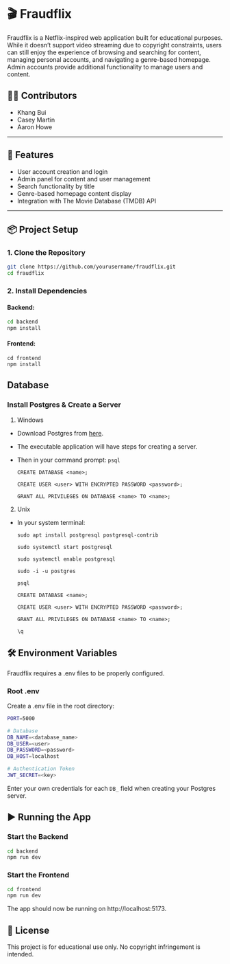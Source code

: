 # 🎬 Fraudflix

Fraudflix is a Netflix-inspired web application built for educational purposes. While it doesn’t support video streaming due to copyright constraints, users can still enjoy the experience of browsing and searching for content, managing personal accounts, and navigating a genre-based homepage. Admin accounts provide additional functionality to manage users and content.

## 🧑‍💻 Contributors
- Khang Bui  
- Casey Martin  
- Aaron Howe  

---

## 🚀 Features
- User account creation and login
- Admin panel for content and user management
- Search functionality by title
- Genre-based homepage content display
- Integration with The Movie Database (TMDB) API

---

## 📦 Project Setup

### 1. Clone the Repository

```bash
git clone https://github.com/yourusername/fraudflix.git
cd fraudflix
```
### 2. Install Dependencies
#### Backend:
```bash
cd backend
npm install
```
#### Frontend:
```
cd frontend
npm install
```

## Database
### Install Postgres & Create a Server
1. Windows
- Download Postgres from [here](https://www.postgresql.org/download/windows/).
- The executable application will have steps for creating a server.
- Then in your command prompt:
  `psql`
  
  `CREATE DATABASE <name>;`
  
  `CREATE USER <user> WITH ENCRYPTED PASSWORD <password>;`
  
  `GRANT ALL PRIVILEGES ON DATABASE <name> TO <name>;`
  
2. Unix
- In your system terminal:
  
  `sudo apt install postgresql postgresql-contrib`

  `sudo systemctl start postgresql`

  `sudo systemctl enable postgresql`

  `sudo -i -u postgres`

  `psql`

  `CREATE DATABASE <name>;`
  
  `CREATE USER <user> WITH ENCRYPTED PASSWORD <password>;`
  
  `GRANT ALL PRIVILEGES ON DATABASE <name> TO <name>;`

  `\q`

## 🛠️ Environment Variables
Fraudflix requires a .env files to be properly configured.

### Root .env
Create a .env file in the root directory:
``` bash
PORT=5000

# Database
DB_NAME=<database_name>
DB_USER=<user>
DB_PASSWORD=<password>
DB_HOST=localhost

# Authentication Token
JWT_SECRET=<key>

```
Enter your own credentials for each `DB_` field when creating your Postgres server.

## ▶️ Running the App
### Start the Backend
```bash
cd backend
npm run dev
```
### Start the Frontend
```bash
cd frontend
npm run dev
```
The app should now be running on http://localhost:5173.

## 📝 License
This project is for educational use only. No copyright infringement is intended.




